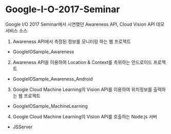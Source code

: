# Google-I-O-2017-Seminar
Google I/O 2017 Seminar에서 시연했던 Awareness API, Cloud Vision API 데모 서비스 소스

1. Awareness API에서 측정된 정보를 모니터링 하는 웹 프로젝트
- GoogleIOSample_Awareness

2. Awareness API을 이용하여 Location & Context를 측위하는 안드로이드 프로젝트 
- GoogleIOSample_Awareness_Android

3. Google Cloud Machine Learning의 Vision API를 이용하여 위치정보를 출력하는 웹 프로젝트
- GoogleIOSample_MachineLearning

4. Google Cloud Machine Learning의 Vision API를 호출하는 Node.js 서버
- JSServer
